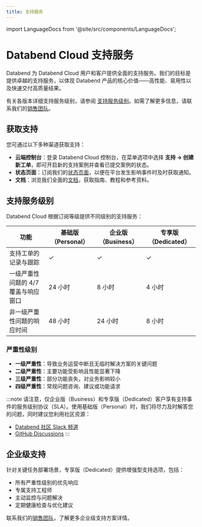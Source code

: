 ```yaml
---
title: 支持服务
---
```


import LanguageDocs from '@site/src/components/LanguageDocs';

# Databend Cloud 支持服务

Databend 为 Databend Cloud 用户和客户提供全面的支持服务。我们的目标是提供卓越的支持服务，以体现 Databend 产品的核心价值——高性能、易用性以及快速交付高质量结果。

有关各版本详细支持服务级别，请参阅 [支持服务级别](#support-service-levels)。如需了解更多信息，请联系我们的[销售团队](https://www.databend.com/contact-us/)。

## 获取支持

您可通过以下多种渠道获取支持：

- **云端控制台**：登录 Databend Cloud 控制台，在菜单选项中选择 **支持 → 创建新工单**，即可开启新的支持案例并查看已提交案例的状态。
- **状态页面**：订阅我们的[状态页面](https://status.databend.com)，以便在平台发生影响事件时及时获取通知。
- **文档**：浏览我们全面的[文档](https://docs.databend.com)，获取指南、教程和参考资料。

## 支持服务级别

Databend Cloud 根据订阅等级提供不同级别的支持服务：

| 功能 | 基础版（Personal） | 企业版（Business） | 专享版（Dedicated） |
|---------|----------|----------|-----------|
| 支持工单的记录与跟踪 | ✓ | ✓ | ✓ |
| 一级严重性问题的 4/7 覆盖与响应窗口 | 24 小时 | 8 小时 | 4 小时 |
| 非一级严重性问题的响应时间 | 48 小时 | 24 小时 | 8 小时 |

### 严重性级别

- **一级严重性**：导致业务运营中断且无临时解决方案的关键问题
- **二级严重性**：主要功能受影响且性能显著下降
- **三级严重性**：部分功能丧失，对业务影响较小
- **四级严重性**：常规问题咨询、建议或功能请求

:::note
请注意，仅企业版（Business）和专享版（Dedicated）客户享有支持事件的服务级别协议（SLA）。使用基础版（Personal）时，我们将尽力及时解答您的问题，同时建议您利用社区资源：

- [Databend 社区 Slack 频道](https://link.databend.com/join-slack)
- [GitHub Discussions](https://github.com/datafuselabs/databend/discussions)
:::

## 企业级支持

针对关键任务部署场景，专享版（Dedicated）提供增强型支持选项，包括：

- 所有严重性级别的优先响应
- 专属支持工程师
- 主动监控与问题解决
- 定期健康检查与优化建议

联系我们的[销售团队](https://www.databend.com/contact-us/)，了解更多企业级支持方案详情。